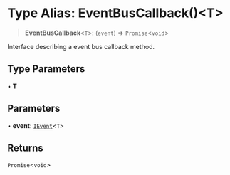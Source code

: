 # Type Alias: EventBusCallback()\<T\>

> **EventBusCallback**\<`T`\>: (`event`) => `Promise`\<`void`\>

Interface describing a event bus callback method.

## Type Parameters

• **T**

## Parameters

• **event**: [`IEvent`](../interfaces/IEvent.md)\<`T`\>

## Returns

`Promise`\<`void`\>
